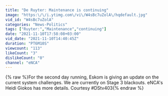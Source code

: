 ```yaml
---
title: "De Ruyter: Maintenance is continuing"
image: "https:\/\/i.ytimg.com\/vi\/W4sBc7uZolA\/hqdefault.jpg"
vid_id: "W4sBc7uZolA"
categories: "News-Politics"
tags: ["Ruyter:","Maintenance","continuing"]
date: "2021-11-10T17:58:08+03:00"
vid_date: "2021-11-10T14:40:45Z"
duration: "PT6M10S"
viewcount: "113"
likeCount: "3"
dislikeCount: "0"
channel: "eNCA"
---
```

{% raw %}For the second day running, Eskom is giving an update on the current system challenges. We are currently on Stage 3 blackouts. eNCA's Heidi Giokos has more details. Courtesy #DStv403{% endraw %}
